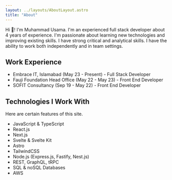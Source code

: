 ```yaml
---
layout: ../layouts/AboutLayout.astro
title: "About"
---
```


Hi 👋! I'm Muhammad Usama. I'm an experienced full stack developer about 4 years of experience. I'm passionate about learning new technologies and improving existing skills. I have strong critical and analytical skills. I have the ability to work both independently and in team settings.

## Work Experience

- Embrace IT, Islamabad (May 23 - Present) - Full Stack Developer
- Fauji Foundation Head Office (May 22 - May 23) - Front End Developer
- SOFIT Consultancy (Sep 19 - May 22) - Front End Developer

## Technologies I Work With

Here are certain features of this site.

- JavaScript & TypeScript
- React.js
- Next.js
- Svelte & Svelte Kit
- Astro
- TailwindCSS
- Node.js (Express.js, Fastify, Nest.js)
- REST, GraphQL, tRPC
- SQL & noSQL Databases
- AWS
